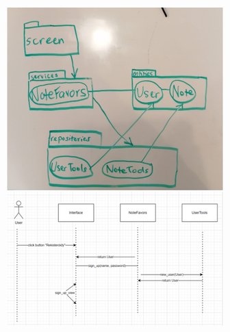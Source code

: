 
<img src="WhatsApp Image 2023-04-18 at 15.11.58.jpeg"
	alt="Pakkauskaavio" />
<img src="sekvenssi.png"
	alt="Sekvenssikaavio" />
